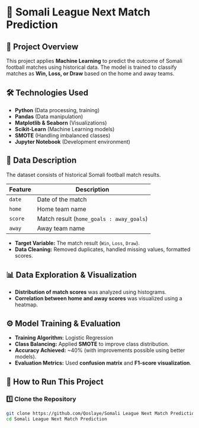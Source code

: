 # 📌 Somali League Next Match Prediction

## 📖 Project Overview
This project applies **Machine Learning** to predict the outcome of Somali football matches using historical data. The model is trained to classify matches as **Win, Loss, or Draw** based on the home and away teams.

## 🛠️ Technologies Used
- **Python** (Data processing, training)
- **Pandas** (Data manipulation)
- **Matplotlib & Seaborn** (Visualizations)
- **Scikit-Learn** (Machine Learning models)
- **SMOTE** (Handling imbalanced classes)
- **Jupyter Notebook** (Development environment)


## 📝 Data Description
The dataset consists of historical Somali football match results.

| Feature | Description |
|---------|------------|
| `date` | Date of the match |
| `home` | Home team name |
| `score` | Match result (`home_goals : away_goals`) |
| `away` | Away team name |

- **Target Variable:** The match result (`Win`, `Loss`, `Draw`).
- **Data Cleaning:** Removed duplicates, handled missing values, formatted scores.

## 📊 Data Exploration & Visualization
- **Distribution of match scores** was analyzed using histograms.
- **Correlation between home and away scores** was visualized using a heatmap.

## ⚙️ Model Training & Evaluation
- **Training Algorithm:** Logistic Regression
- **Class Balancing:** Applied **SMOTE** to improve class distribution.
- **Accuracy Achieved:** ~40% (with improvements possible using better models).
- **Evaluation Metrics:** Used **confusion matrix** and **F1-score visualization**.

## 🚀 How to Run This Project
### **1️⃣ Clone the Repository**
```sh
git clone https://github.com/Qoslaye/Somali League Next Match Prediction
cd Somali League Next Match Prediction


